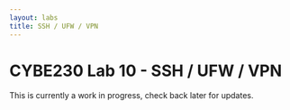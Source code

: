 ```yaml
---
layout: labs
title: SSH / UFW / VPN
---
```

# CYBE230 Lab 10 - SSH / UFW / VPN

This is currently a work in progress, check back later for updates.
